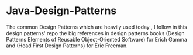 # Java-Design-Patterns
The common Design Patterns which are heavily used today , I follow in this design patterns' repo the big references in design patterns books 
(Design Patterns Elements of Reusable Object-Oriented Software) for Erich Gamma and (Head First Design Patterns) for Eric Freeman.
